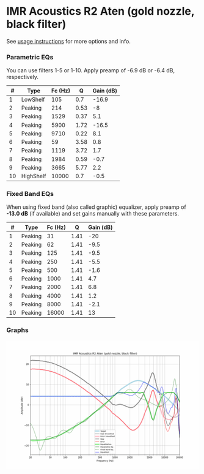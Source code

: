# IMR Acoustics R2 Aten (gold nozzle, black filter)
See [usage instructions](https://github.com/jaakkopasanen/AutoEq#usage) for more options and info.

### Parametric EQs
You can use filters 1-5 or 1-10. Apply preamp of -6.9 dB or -6.4 dB, respectively.

|   # | Type      |   Fc (Hz) |    Q |   Gain (dB) |
|-----|-----------|-----------|------|-------------|
|   1 | LowShelf  |       105 | 0.7  |       -16.9 |
|   2 | Peaking   |       214 | 0.53 |        -8   |
|   3 | Peaking   |      1529 | 0.37 |         5.1 |
|   4 | Peaking   |      5900 | 1.72 |       -16.5 |
|   5 | Peaking   |      9710 | 0.22 |         8.1 |
|   6 | Peaking   |        59 | 3.58 |         0.8 |
|   7 | Peaking   |      1119 | 3.72 |         1.7 |
|   8 | Peaking   |      1984 | 0.59 |        -0.7 |
|   9 | Peaking   |      3665 | 5.77 |         2.2 |
|  10 | HighShelf |     10000 | 0.7  |        -0.5 |

### Fixed Band EQs
When using fixed band (also called graphic) equalizer, apply preamp of **-13.0 dB** (if available) and set gains manually with these parameters.

|   # | Type    |   Fc (Hz) |    Q |   Gain (dB) |
|-----|---------|-----------|------|-------------|
|   1 | Peaking |        31 | 1.41 |       -20   |
|   2 | Peaking |        62 | 1.41 |        -9.5 |
|   3 | Peaking |       125 | 1.41 |        -9.5 |
|   4 | Peaking |       250 | 1.41 |        -5.5 |
|   5 | Peaking |       500 | 1.41 |        -1.6 |
|   6 | Peaking |      1000 | 1.41 |         4.7 |
|   7 | Peaking |      2000 | 1.41 |         6.8 |
|   8 | Peaking |      4000 | 1.41 |         1.2 |
|   9 | Peaking |      8000 | 1.41 |        -2.1 |
|  10 | Peaking |     16000 | 1.41 |        13   |

### Graphs
![](./IMR%20Acoustics%20R2%20Aten%20(gold%20nozzle,%20black%20filter).png)
